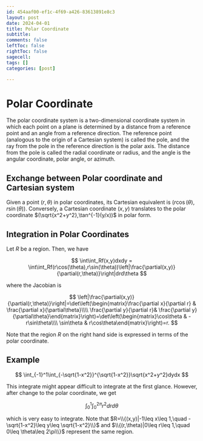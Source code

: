 ```yaml
---
id: 454aaf00-ef1c-4f69-a426-83613891e8c3
layout: post
date: 2024-04-01
title: Polar Coordinate
subtitle: 
comments: false
leftToc: false
rightToc: false
sagecell: 
tags: []
categories: [post]

---
```


# Polar Coordinate


The polar coordinate system is a two-dimensional coordinate system in which each point on a plane is determined by a distance from a reference point and an angle from a reference direction. The reference point (analogous to the origin of a Cartesian system) is called the pole, and the ray from the pole in the reference direction is the polar axis. The distance from the pole is called the radial coordinate or radius, and the angle is the angular coordinate, polar angle, or azimuth.


## Exchange between Polar coordinate and Cartesian system


Given a point $(r,\theta)$ in polar coordinates, its Cartesian equivalent is $(r\cos(\theta), r\sin(\theta))$. Conversely, a Cartesian coordinate $(x,y)$ translates to the polar coordinate $(\sqrt{x^2+y^2},\tan^{-1}(y/x))$ in polar form.


## Integration in Polar Coordinates


Let $R$ be a region. Then, we have


$$
\int\int_Rf(x,y)dxdy = \int\int_Rf(r\cos(\theta),r\sin(\theta))\left|\frac{\partial(x,y)}{\partial(r,\theta)}\right|drd\theta
$$


where the Jacobian is


$$
\left|\frac{\partial(x,y)}{\partial(r,\theta)}\right|=\det\left(\begin{matrix}\frac{\partial x}{\partial r} & \frac{\partial x}{\partial\theta}\\\\ \frac{\partial y}{\partial r}& \frac{\partial y}{\partial\theta}\end{matrix}\right)=\det\left(\begin{matrix}\cos\theta & -r\sin\theta\\\\ \sin\theta & r\cos\theta\end{matrix}\right)=r.
$$


Note that the region $R$ on the right hand side is expressed in terms of the polar coordinate.


## Example


$$
\int_{-1}^1\int_{-\sqrt{1-x^2}}^{\sqrt{1-x^2}}\sqrt{x^2+y^2}dydx
$$


This integrate might appear difficult to integrate at the first glance. However, after change to the polar coordinate, we get


$$
\int_0^1\int_0^{2\pi}r^2drd\theta
$$


which is very easy to integrate. Note that $R=\\{(x,y)|-1\leq x\leq 1,\quad -\sqrt{1-x^2}\leq y\leq \sqrt{1-x^2}\\}$ and $\\{(r,\theta)|0\leq r\leq 1,\quad 0\leq \theta\leq 2\pi\\}$ represent the same region.

